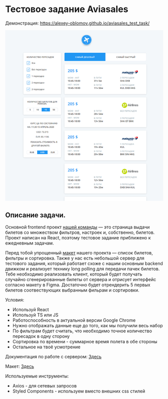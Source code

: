<h1>Тестовое задание Aviasales</h1>

Демонстрация:
https://alexey-oblomov.github.io/aviasales_test_task/

![alt text](/screenshot.png)

<h2>Описание задачи.</h2>

Основной frontend проект <a href="https://github.com/KosyanMedia/test-tasks/tree/master/aviasales_frontend">нашей команды</a> — это страница выдачи билетов со множеством фильтров, настроек и, собственно, билетов. Проект написан на React, поэтому тестовое задание приближено к ежедневным задачам.

Перед тобой упрощенный <a href="https://www.figma.com/file/4fQe1lEbo4DARjvNtaU0uJ/Aviasales-test-task">макет</a> нашего проекта — список билетов, фильтры и сортировка. Также у нас есть небольшой сервер для тестового задания, который работает схоже с нашим основным backend движком и реализует технику long polling для передачи пачек билетов. Тебе необходимо реализовать клиент, который будет получать случайно сгенерированные билеты от сервера и отрисует интерфейс согласно макету в Figma. Достаточно будет отрендерить 5 первых билетов соотвествующих выбранным фильрам и сортировки.

Условия:

<ul>
  <li>Используй React</li>
  <li>Используй TS или JS</li>
  <li>Работоспособность в актуальной версии Google Chrome</li>  
  <li>Нужно отображать данные еще до того, как мы получили весь набор
  <li>По фильтрам будет считать, что необходимо точное количество пересадок в одну сторону</li>
  <li>Сортировка по времени - суммарное время полета в обе стороны</li>
  <li>Остальное на твоё усмотрение</li>
</ul>

Документация по работе с сервером: <a href="https://github.com/KosyanMedia/test-tasks/blob/master/aviasales_frontend/server.md">Здесь</a>

Макет: <a href="https://www.figma.com/file/4fQe1lEbo4DARjvNtaU0uJ/Aviasales-test-task">Здесь</a>

Используемые инструменты:
<ul>
  <li>Axios - для сетевых запросов</li>
  <li>Styled Components - используем вместо внешних css стилей</li>
</ul>
    
    
